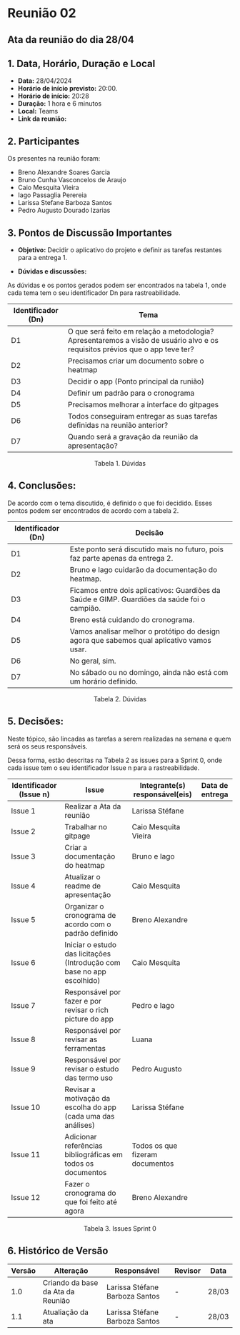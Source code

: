 # Reunião 02

## Ata da reunião do dia 28/04

## 1. Data, Horário, Duração e Local

- **Data:** 28/04/2024
- **Horário de início previsto:** 20:00.
- **Horário de início:**  20:28
- **Duração:** 1 hora e 6 minutos
- **Local:** Teams 
- **Link da reunião:** 

## 2. Participantes

Os presentes na reunião foram:

- Breno Alexandre Soares Garcia
- Bruno Cunha Vasconcelos de Araujo
- Caio Mesquita Vieira
- Iago Passaglia Perereia
- Larissa Stefane Barboza Santos
- Pedro Augusto Dourado Izarias

## 3. Pontos de Discussão Importantes

- **Objetivo:** Decidir o aplicativo do projeto e definir as tarefas restantes para a entrega 1.

- **Dúvidas e discussões:**

As dúvidas e os pontos gerados podem ser encontrados na tabela 1, onde cada tema tem o seu identificador Dn para rastreabilidade.

| Identificador (Dn) | Tema |
| - | - |
| D1 | O que será feito em relação a metodologia? Apresentaremos a visão de usuário alvo e os requisitos prévios que o app teve ter? | 
| D2 | Precisamos criar um documento sobre o heatmap|
| D3 | Decidir o app (Ponto principal da runião) |
| D4 | Definir um padrão para o cronograma |
| D5 | Precisamos melhorar a interface do gitpages |
| D6 | Todos conseguiram entregar as suas tarefas definidas na reunião anterior? |
| D7 | Quando será a gravação da reunião da apresentação? |


<p align="center"> Tabela 1. Dúvidas </p>

## 4. Conclusões: 

De acordo com o tema discutido, é definido o que foi decidido. Esses pontos podem ser encontrados de acordo com a tabela 2.

| Identificador (Dn) | Decisão |
| - | - |
| D1 | Este ponto será discutido mais no futuro, pois faz parte apenas da entrega 2.| 
| D2 | Bruno e Iago cuidarão da documentação do heatmap. |
| D3 | Ficamos entre dois aplicativos: Guardiões da Saúde e GIMP. Guardiões da saúde foi o campião. |
| D4 | Breno está cuidando do cronograma.|
| D5 | Vamos analisar melhor o protótipo do design agora que sabemos qual aplicativo vamos usar. |
| D6 | No geral, sim. |
| D7 | No sábado ou no domingo, ainda não está com um horário definido.|

<p align="center"> Tabela 2. Dúvidas </p>

## 5. Decisões:

Neste tópico, são lincadas as tarefas a serem realizadas na semana e quem será os seus responsáveis.

Dessa forma, estão descritas na Tabela 2 as issues para a Sprint 0, onde cada issue tem o seu identificador Issue n para a rastreabilidade.

| Identificador (Issue n) | Issue | Integrante(s) responsável(eis) | Data de entrega |
| - | - | - | - |
| Issue 1 | Realizar a Ata da reunião  | Larissa Stéfane |   |
| Issue 2 | Trabalhar no gitpage | Caio Mesquita Vieira |  |
| Issue 3 | Criar a documentação do heatmap |  Bruno e Iago | |
| Issue 4 | Atualizar o readme de apresentação | Caio Mesquita | |
| Issue 5 | Organizar o cronograma de acordo com o padrão definido | Breno Alexandre | |
| Issue 6 | Iniciar o estudo das licitações (Introdução com base no app escolhido) | Caio Mesquita | |
| Issue 7 | Responsável por fazer e por revisar o rich picture do app | Pedro e Iago | |
| Issue 8 | Responsável por revisar as ferramentas | Luana | |
| Issue 9 | Responsável por revisar o estudo das termo uso | Pedro Augusto| |
| Issue 10 | Revisar a motivação da escolha do app (cada uma das análises) | Larissa Stéfane | |
| Issue 11 | Adicionar referências bibliográficas em todos os documentos | Todos os que fizeram documentos | |
| Issue 12 | Fazer o cronograma do que foi feito até agora| Breno Alexandre | |


<p align="center"> Tabela 3. Issues Sprint 0 </p>

## 6. Histórico de Versão

| Versão | Alteração | Responsável | Revisor | Data |
| - | - | - | - | - |
| 1.0 | Criando da base da Ata da Reunião | Larissa Stéfane Barboza Santos | - | 28/03 |
| 1.1 | Atualiação da ata | Larissa Stéfane Barboza Santos |-| 28/03 |
